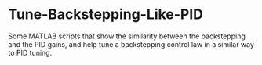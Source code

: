 # Tune-Backstepping-Like-PID
Some MATLAB scripts that show the similarity between the backstepping and the PID gains, and help tune a backstepping control law in a similar way to PID tuning.
